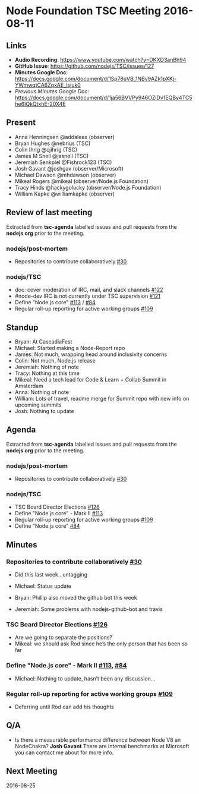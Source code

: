 # Node Foundation TSC Meeting 2016-08-11

## Links

* **Audio Recording**: <https://www.youtube.com/watch?v=DKXD3anBh94>
* **GitHub Issue**: <https://github.com/nodejs/TSC/issues/127>
* **Minutes Google Doc**: <https://docs.google.com/document/d/1Sp78uVB_1NBv9AZk1pXKj-YWmwqtCA6ZqxAE_lsjuk0>
* _Previous Minutes Google Doc_: <https://docs.google.com/document/d/1ja56BVVPy946OZlDv1EQBy4TC5he6IQkQtxhE-20X4E>

## Present

- Anna Henningsen @addaleax (observer)
- Bryan Hughes @nebrius (TSC)
- Colin Ihrig @cjihrig (TSC)
- James M Snell @jasnell (TSC)
- Jeremiah Senkpiel @Fishrock123 (TSC)
- Josh Gavant @joshgav (observer/Microsoft)
- Michael Dawson @mhdawson (observer)
- Mikeal Rogers @mikeal (observer/Node.js Foundation)
- Tracy Hinds @hackygolucky (observer/Node.js Foundation)
- William Kapke @williamkapke (observer)

## Review of last meeting

Extracted from **tsc-agenda** labelled issues and pull requests from the **nodejs org** prior to the meeting.

### nodejs/post-mortem

* Repositories to contribute collaboratively [#30](https://github.com/nodejs/post-mortem/issues/30)

### nodejs/TSC

* doc: cover moderation of IRC, mail, and slack channels [#122](https://github.com/nodejs/TSC/pull/122)
* #node-dev IRC is not currently under TSC supervision [#121](https://github.com/nodejs/TSC/issues/121)
* Define "Node.js core" [#113](https://github.com/nodejs/TSC/issues/113) / [#84](https://github.com/nodejs/TSC/issues/84)
* Regular roll-up reporting for active working groups [#109](https://github.com/nodejs/TSC/issues/109)

## Standup
* Bryan: At CascadiaFest
* Michael: Started making a Node-Report repo
* James: Not much, wrapping head around inclusivity concerns
* Colin: Not much, Node.js release
* Jeremiah: Nothing of note
* Tracy: Nothing at this time
* Mikeal: Need a tech lead for Code & Learn + Collab Summit in Amsterdam
* Anna: Nothing of note
* William: Lots of travel, readme merge for Summit repo with new info on upcoming summits
* Josh: Nothing to update

## Agenda

Extracted from **tsc-agenda** labelled issues and pull requests from the **nodejs org** prior to the meeting.

### nodejs/post-mortem

* Repositories to contribute collaboratively [#30](https://github.com/nodejs/post-mortem/issues/30)

### nodejs/TSC

* TSC Board Director Elections [#126](https://github.com/nodejs/TSC/issues/126)
* Define "Node.js core" - Mark II [#113](https://github.com/nodejs/TSC/issues/113)
* Regular roll-up reporting for active working groups [#109](https://github.com/nodejs/TSC/issues/109)
* Define "Node.js core" [#84](https://github.com/nodejs/TSC/issues/84)

## Minutes

### Repositories to contribute collaboratively [#30](https://github.com/nodejs/post-mortem/issues/30)

* Did this last week.. untagging

* Michael: Status update
* Bryan: Phillip also moved the github bot this week
* Jeremiah: Some problems with nodejs-github-bot and travis

### TSC Board Director Elections [#126](https://github.com/nodejs/TSC/issues/126)

* Are we going to separate the positions?
* Mikeal: we should ask Rod since he’s the only person that has been so far

### Define "Node.js core" - Mark II [#113](https://github.com/nodejs/TSC/issues/113), [#84](https://github.com/nodejs/TSC/issues/84)

* Michael: Nothing to update, hasn’t been any discussion...

### Regular roll-up reporting for active working groups [#109](https://github.com/nodejs/TSC/issues/109)

* Deferring until Rod can add his thoughts

## Q/A

* Is there a measurable performance difference between Node V8 an NodeChakra? **Josh Gavant** There are internal benchmarks at Microsoft you can contact me about for more info.

## Next Meeting

2016-08-25
